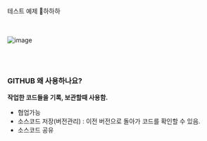 테스트 예제
🔔하하하
<br />
<br />
<br />

![image](https://github.com/user-attachments/assets/45a24ba6-3bc5-4e68-b76c-54e45012f25f)


<br />
<br />

### **GITHUB 왜 사용하나요?**

**작업한 코드들을 기록, 보관할때 사용함.**

- 협업가능
- 소스코드 저장(버전관리) : 이전 버전으로 돌아가 코드를 확인할 수 있음.
- 소스코드 공유
